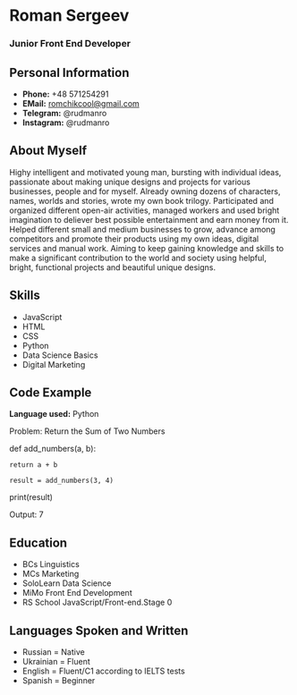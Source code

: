 # Roman Sergeev

### Junior Front End Developer

## Personal Information

- **Phone:** +48 571254291
- **EMail:** romchikcool@gmail.com
- **Telegram:** @rudmanro
- **Instagram:** @rudmanro

## About Myself

Highy intelligent and motivated young man, bursting with individual ideas, passionate about making unique designs and projects for various businesses, people and for myself. Already owning dozens of characters, names, worlds and stories, wrote my own book trilogy. Participated and organized different open-air activities, managed workers and used bright imagination to deliever best possible entertainment and earn money from it. Helped different small and medium businesses to grow, advance among competitors and promote their products using my own ideas, digital services and manual work. Aiming to keep gaining knowledge and skills to make a significant contribution to the world and society using helpful, bright, functional projects and beautiful unique designs.

## Skills

- JavaScript
- HTML
- CSS
- Python
- Data Science Basics
- Digital Marketing

## Code Example

**Language used:** Python

Problem: Return the Sum of Two Numbers

def add_numbers(a, b):

    return a + b
    
    result = add_numbers(3, 4)

print(result)  

Output: 7

## Education

- BCs Linguistics
- MCs Marketing
- SoloLearn Data Science
- MiMo Front End Development
- RS School JavaScript/Front-end.Stage 0

## Languages Spoken and Written

- Russian = Native
- Ukrainian = Fluent
- English = Fluent/C1 according to IELTS tests
- Spanish = Beginner
